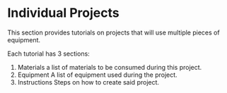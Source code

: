 # Individual Projects
This section provides tutorials on projects that will use multiple pieces of equipment.

Each tutorial has 3 sections:
1. Materials
   a list of materials to be consumed during this project.
2. Equipment
   A list of equipment used during the project.
3. Instructions
   Steps on how to create said project.
